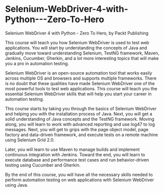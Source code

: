 # Selenium-WebDriver-4-with-Python---Zero-To-Hero
Selenium WebDriver 4 with Python - Zero To Hero, by Packt Publishing

This course will teach you how Selenium WebDriver is used to test web applications. You will start by understanding the concepts of Java and gradually move toward understanding Selenium, TestNG framework, Maven, Jenkins, Cucumber, Gherkin, and a lot more interesting topics that will make you a pro in automation testing. 

Selenium WebDriver is an open-source automation tool that works easily across multiple OS and browsers and supports multiple frameworks. There is no doubt that these qualities have made Selenium WebDriver one of the most powerful tools to test web applications. This course will teach you the essential Selenium WebDriver skills that will help you start your career in automation testing. 

This course starts by taking you through the basics of Selenium WebDriver and helping you with the installation process of Java. Next, you will get a solid understanding of Java concepts and the TestNG framework. Moving along, you will learn to work with advanced reporting and use log47 to log messages. Next, you will get to grips with the page object model, page factory and data-driven framework, and execute tests on a remote machine using Selenium Grid 2.0. 

Later, you will learn to use Maven to manage builds and implement continuous integration with Jenkins. Toward the end, you will learn to execute database and performance test cases and run behavior-driven testing using Cucumber and Gherkin. 

By the end of this course, you will have all the necessary skills needed to perform automation testing on web applications with Selenium WebDriver using Java. 
